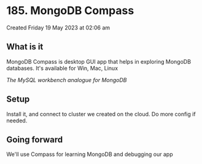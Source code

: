 # 185. MongoDB Compass
Created Friday 19 May 2023 at 02:06 am

## What is it
MongoDB Compass is desktop GUI app that helps in exploring MongoDB databases. It's available for Win, Mac, Linux

*The MySQL workbench analogue for MongoDB*


## Setup
Install it, and connect to cluster we created on the cloud. Do more config if needed.


## Going forward
We'll use Compass for learning MongoDB and debugging our app
